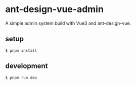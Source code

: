 # ant-design-vue-admin

A simple admin system build with Vue3 and ant-design-vue.

## setup

```shell
$ pnpm install
```

## development

```shell
$ pnpm run dev
```
